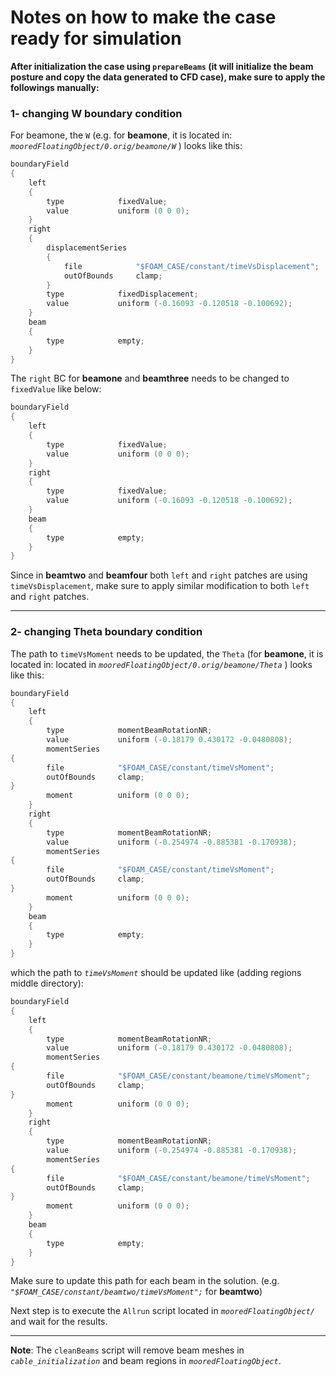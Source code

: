 # Notes on how to make the case ready for simulation

**After initialization the case using `prepareBeams` (it will initialize the beam posture and copy the data generated to CFD case), make sure to apply the followings manually:**

### 1- changing W boundary condition

For beamone, the `W` (e.g. for **beamone**, it is located in: *`mooredFloatingObject/0.orig/beamone/W`* ) looks like this:

```cpp
boundaryField
{
    left
    {
        type            fixedValue;
        value           uniform (0 0 0);
    }
    right
    {
        displacementSeries
        {
            file            "$FOAM_CASE/constant/timeVsDisplacement";
            outOfBounds     clamp;
        }
        type            fixedDisplacement;
        value           uniform (-0.16093 -0.120518 -0.100692);
    }
    beam
    {
        type            empty;
    }
}
```
The `right` BC for **beamone** and **beamthree** needs to be changed to `fixedValue` like below:
```cpp
boundaryField
{
    left
    {
        type            fixedValue;
        value           uniform (0 0 0);
    }
    right
    {
        type            fixedValue;
        value           uniform (-0.16093 -0.120518 -0.100692);
    }
    beam
    {
        type            empty;
    }
}
```

Since in **beamtwo** and **beamfour**  both `left` and `right` patches are using `timeVsDisplacement`, make sure to apply similar modification to both `left` and `right` patches.

___

### 2- changing Theta boundary condition
The path to `timeVsMoment` needs to be updated, the `Theta` (for **beamone**, it is located in: located in *`mooredFloatingObject/0.orig/beamone/Theta`* ) looks like this:

```cpp
boundaryField
{
    left
    {
        type            momentBeamRotationNR;
        value           uniform (-0.18179 0.430172 -0.0480808);
        momentSeries
{
        file            "$FOAM_CASE/constant/timeVsMoment";
        outOfBounds     clamp;
}
        moment          uniform (0 0 0);
    }
    right
    {
        type            momentBeamRotationNR;
        value           uniform (-0.254974 -0.885381 -0.170938);
        momentSeries
{
        file            "$FOAM_CASE/constant/timeVsMoment";
        outOfBounds     clamp;
}
        moment          uniform (0 0 0);
    }
    beam
    {
        type            empty;
    }
}
```

which the path to *`timeVsMoment`* should be updated like (adding regions middle directory):

```cpp
boundaryField
{
    left
    {
        type            momentBeamRotationNR;
        value           uniform (-0.18179 0.430172 -0.0480808);
        momentSeries
{
        file            "$FOAM_CASE/constant/beamone/timeVsMoment";
        outOfBounds     clamp;
}
        moment          uniform (0 0 0);
    }
    right
    {
        type            momentBeamRotationNR;
        value           uniform (-0.254974 -0.885381 -0.170938);
        momentSeries
{
        file            "$FOAM_CASE/constant/beamone/timeVsMoment";
        outOfBounds     clamp;
}
        moment          uniform (0 0 0);
    }
    beam
    {
        type            empty;
    }
}
```

Make sure to update this path for each beam in the solution. (e.g. *`"$FOAM_CASE/constant/beamtwo/timeVsMoment";`* for **beamtwo**)


Next step is to execute the `Allrun` script located in *`mooredFloatingObject/`* and wait for the results.

____

**Note**: The `cleanBeams` script will remove beam meshes in *`cable_initialization`* and beam regions in *`mooredFloatingObject`*.